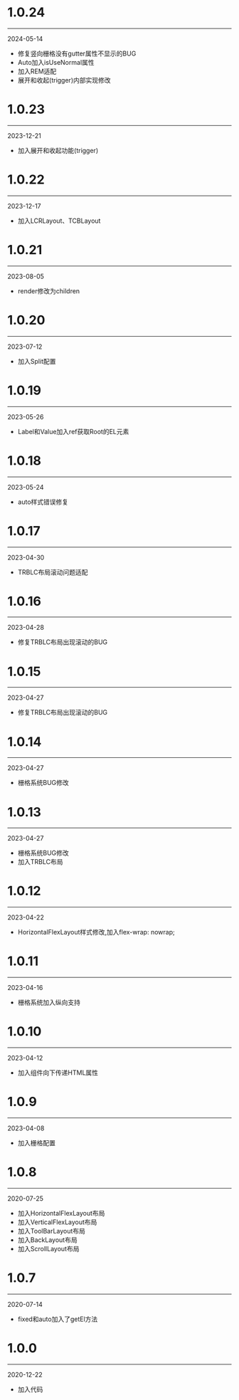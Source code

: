 # 1.0.24

***

2024-05-14

* 修复竖向栅格没有gutter属性不显示的BUG
* Auto加入isUseNormal属性
* 加入REM适配
* 展开和收起(trigger)内部实现修改

# 1.0.23

***

2023-12-21

* 加入展开和收起功能(trigger)

# 1.0.22

***

2023-12-17

* 加入LCRLayout、TCBLayout

# 1.0.21

***

2023-08-05

* render修改为children

# 1.0.20

***

2023-07-12

* 加入Split配置

# 1.0.19

***

2023-05-26

* Label和Value加入ref获取Root的EL元素

# 1.0.18

***

2023-05-24

* auto样式错误修复

# 1.0.17

***

2023-04-30

* TRBLC布局滚动问题适配

# 1.0.16

***

2023-04-28

* 修复TRBLC布局出现滚动的BUG

# 1.0.15

***

2023-04-27

* 修复TRBLC布局出现滚动的BUG

# 1.0.14

***

2023-04-27

* 栅格系统BUG修改

# 1.0.13

***

2023-04-27

* 栅格系统BUG修改
* 加入TRBLC布局

# 1.0.12

***

2023-04-22

* HorizontalFlexLayout样式修改,加入flex-wrap: nowrap;

# 1.0.11

***

2023-04-16

* 栅格系统加入纵向支持

# 1.0.10

***

2023-04-12

* 加入组件向下传递HTML属性

# 1.0.9

***

2023-04-08

* 加入栅格配置

# 1.0.8

***

2020-07-25

* 加入HorizontalFlexLayout布局
* 加入VerticalFlexLayout布局
* 加入ToolBarLayout布局
* 加入BackLayout布局
* 加入ScrollLayout布局

# 1.0.7

***

2020-07-14

* fixed和auto加入了getEl方法

# 1.0.0

***

2020-12-22

* 加入代码
